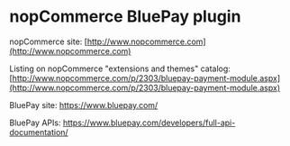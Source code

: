﻿nopCommerce BluePay plugin
===========

nopCommerce site: [http://www.nopcommerce.com](http://www.nopcommerce.com)

Listing on nopCommerce "extensions and themes" catalog: [http://www.nopcommerce.com/p/2303/bluepay-payment-module.aspx](http://www.nopcommerce.com/p/2303/bluepay-payment-module.aspx)

BluePay site: https://www.bluepay.com/

BluePay APIs: https://www.bluepay.com/developers/full-api-documentation/
